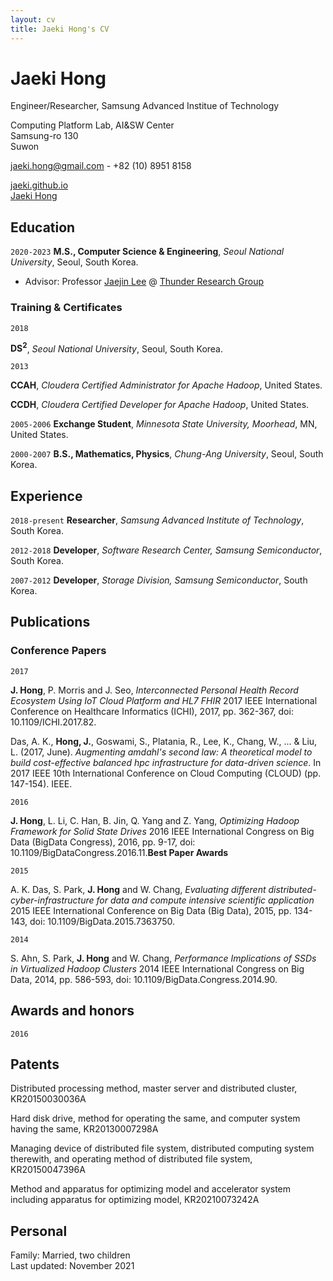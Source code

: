 ```yaml
---
layout: cv
title: Jaeki Hong's CV
---
```

# Jaeki Hong
Engineer/Researcher, Samsung Advanced Institue of Technology

Computing Platform Lab, AI&SW Center<br/>
Samsung-ro 130<br/>
Suwon<br/>

<a href="jaeki.hong@gmail.com">jaeki.hong@gmail.com</a> - +82 (10) 8951 8158
<div id="webaddress">
  <a href="https://jaeki.github.io"><i class="fas fa-home"></i>jaeki.github.io</a><br/>
  <a href="https://www.linkedin.com/in/jaeki-hong-39393165/"><i class="fab fa-linkedin"></i>Jaeki Hong</a>
</div>

## Education

`2020-2023`
**M.S., Computer Science & Engineering**, *Seoul National University*, Seoul, South Korea.<br/>
- Advisor: Professor <a href="https://sites.google.com/view/jaejinlee">Jaejin Lee</a> @ <a href="http://aces.snu.ac.kr"><i class="fas fa-home"></i>Thunder Research Group</a>

### Training & Certificates

`2018`

**DS<sup>2</sup>**, *Seoul National University*, Seoul, South Korea.<br/>

`2013`

**CCAH**, *Cloudera Certified Administrator for Apache Hadoop*, United States.<br/>

**CCDH**, *Cloudera Certified Developer for Apache Hadoop*, United States.<br/>

`2005-2006`
**Exchange Student**, *Minnesota State University, Moorhead*, MN, United States.<br/>

`2000-2007`
**B.S., Mathematics, Physics**, *Chung-Ang University*, Seoul, South Korea.

## Experience

`2018-present`
**Researcher**, *Samsung Advanced Institute of Technology*, South Korea.

`2012-2018`
**Developer**, *Software Research Center, Samsung Semiconductor*, South Korea.

`2007-2012`
**Developer**, *Storage Division, Samsung Semiconductor*, South Korea.

## Publications

### Conference Papers

`2017`

**J. Hong**, P. Morris and J. Seo, *Interconnected Personal Health Record Ecosystem Using IoT Cloud Platform and HL7 FHIR* 2017 IEEE International Conference on Healthcare Informatics (ICHI), 2017, pp. 362-367, doi: 10.1109/ICHI.2017.82.

Das, A. K., **Hong, J.**, Goswami, S., Platania, R., Lee, K., Chang, W., ... & Liu, L. (2017, June). *Augmenting amdahl's second law: A theoretical model to build cost-effective balanced hpc infrastructure for data-driven science*. In 2017 IEEE 10th International Conference on Cloud Computing (CLOUD) (pp. 147-154). IEEE.

`2016`

**J. Hong**, L. Li, C. Han, B. Jin, Q. Yang and Z. Yang, *Optimizing Hadoop Framework for Solid State Drives* 2016 IEEE International Congress on Big Data (BigData Congress), 2016, pp. 9-17, doi: 10.1109/BigDataCongress.2016.11.**Best Paper Awards**

`2015`

A. K. Das, S. Park, **J. Hong** and W. Chang, *Evaluating different distributed-cyber-infrastructure for data and compute intensive scientific application* 2015 IEEE International Conference on Big Data (Big Data), 2015, pp. 134-143, doi: 10.1109/BigData.2015.7363750.

`2014`

S. Ahn, S. Park, **J. Hong** and W. Chang, *Performance Implications of SSDs in Virtualized Hadoop Clusters* 2014 IEEE International Congress on Big Data, 2014, pp. 586-593, doi: 10.1109/BigData.Congress.2014.90.


## Awards and honors

`2016`


## Patents

Distributed processing method, master server and distributed cluster, KR20150030036A

Hard disk drive, method for operating the same, and computer system having the same, KR20130007298A

Managing device of distributed file system, distributed computing system therewith, and operating method of distributed file system, KR20150047396A

Method and apparatus for optimizing model and accelerator system including apparatus for optimizing model, KR20210073242A


## Personal

Family: Married, two children
<br/>Last updated: November 2021<br/><br/>
